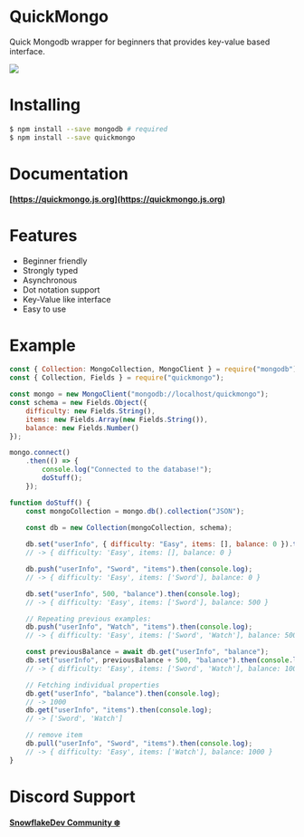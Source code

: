 # QuickMongo

Quick Mongodb wrapper for beginners that provides key-value based interface.

![](https://camo.githubusercontent.com/ee0b303561b8c04223d4f469633e2088968cf514f0f6901c729331c462a32f10/68747470733a2f2f63646e2e646973636f72646170702e636f6d2f6174746163686d656e74732f3739333638393539323431343939343436362f3833323039343438363834353834393631302f6c6f676f2e37393539646231325f35302e706e67)

# Installing

```bash
$ npm install --save mongodb # required
$ npm install --save quickmongo
```

# Documentation
**[https://quickmongo.js.org](https://quickmongo.js.org)**

# Features
- Beginner friendly
- Strongly typed
- Asynchronous
- Dot notation support
- Key-Value like interface
- Easy to use

# Example

```js
const { Collection: MongoCollection, MongoClient } = require("mongodb");
const { Collection, Fields } = require("quickmongo");

const mongo = new MongoClient("mongodb://localhost/quickmongo");
const schema = new Fields.Object({
    difficulty: new Fields.String(),
    items: new Fields.Array(new Fields.String()),
    balance: new Fields.Number()
});

mongo.connect()
    .then(() => {
        console.log("Connected to the database!");
        doStuff();
    });

function doStuff() {
    const mongoCollection = mongo.db().collection("JSON");

    const db = new Collection(mongoCollection, schema);
    
    db.set("userInfo", { difficulty: "Easy", items: [], balance: 0 }).then(console.log);
    // -> { difficulty: 'Easy', items: [], balance: 0 }

    db.push("userInfo", "Sword", "items").then(console.log);
    // -> { difficulty: 'Easy', items: ['Sword'], balance: 0 }

    db.set("userInfo", 500, "balance").then(console.log);
    // -> { difficulty: 'Easy', items: ['Sword'], balance: 500 }

    // Repeating previous examples:
    db.push("userInfo", "Watch", "items").then(console.log);
    // -> { difficulty: 'Easy', items: ['Sword', 'Watch'], balance: 500 }

    const previousBalance = await db.get("userInfo", "balance");
    db.set("userInfo", previousBalance + 500, "balance").then(console.log);
    // -> { difficulty: 'Easy', items: ['Sword', 'Watch'], balance: 1000 }

    // Fetching individual properties
    db.get("userInfo", "balance").then(console.log);
    // -> 1000
    db.get("userInfo", "items").then(console.log);
    // -> ['Sword', 'Watch']

    // remove item
    db.pull("userInfo", "Sword", "items").then(console.log);
    // -> { difficulty: 'Easy', items: ['Watch'], balance: 1000 }
}
```

# Discord Support
**[SnowflakeDev Community ❄️](https://snowflakedev.org/discord)**
